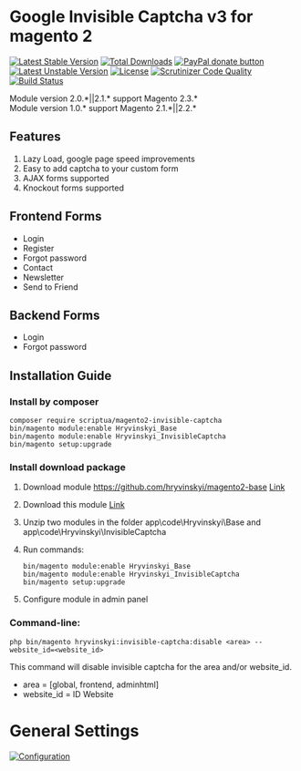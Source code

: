 # Google Invisible Captcha v3 for magento 2

[![Latest Stable Version](https://poser.pugx.org/scriptua/magento2-invisible-captcha/v/stable)](https://packagist.org/packages/scriptua/magento2-invisible-captcha)
[![Total Downloads](https://poser.pugx.org/scriptua/magento2-invisible-captcha/downloads)](https://packagist.org/packages/scriptua/magento2-invisible-captcha)
[![PayPal donate button](https://img.shields.io/badge/paypal-donate-yellow.svg)](https://www.paypal.com/cgi-bin/webscr?cmd=_donations&business=legionerblack%40yandex%2eru&lc=UA&item_name=Magento%202%20Invisible%20Captcha&currency_code=USD&bn=PP%2dDonationsBF%3abtn_donateCC_LG%2egif%3aNonHosted "Donate once-off to this project using Paypal")
[![Latest Unstable Version](https://poser.pugx.org/scriptua/magento2-invisible-captcha/v/unstable)](https://packagist.org/packages/scriptua/magento2-invisible-captcha)
[![License](https://poser.pugx.org/scriptua/magento2-invisible-captcha/license)](https://packagist.org/packages/scriptua/magento2-invisible-captcha)
[![Scrutinizer Code Quality](https://scrutinizer-ci.com/g/hryvinskyi/magento2-invisible-captcha/badges/quality-score.png?b=master)](https://scrutinizer-ci.com/g/hryvinskyi/magento2-invisible-captcha/?branch=master)
[![Build Status](https://scrutinizer-ci.com/g/hryvinskyi/magento2-invisible-captcha/badges/build.png?b=master)](https://scrutinizer-ci.com/g/hryvinskyi/magento2-invisible-captcha/build-status/master)

Module version 2.0.\*||2.1.\* support Magento 2.3.*  
Module version 1.0.* support Magento 2.1.\*||2.2.\*

## Features
1. Lazy Load, google page speed improvements
2. Easy to add captcha to your custom form
3. AJAX forms supported
4. Knockout forms supported

## Frontend Forms
 * Login
 * Register
 * Forgot password
 * Contact
 * Newsletter
 * Send to Friend
 

## Backend Forms
 * Login
 * Forgot password

## Installation Guide
### Install by composer
```
composer require scriptua/magento2-invisible-captcha
bin/magento module:enable Hryvinskyi_Base
bin/magento module:enable Hryvinskyi_InvisibleCaptcha
bin/magento setup:upgrade
```

### Install download package
1. Download module https://github.com/hryvinskyi/magento2-base [Link](https://github.com/hryvinskyi/magento2-base/archive/v1.1.2.zip)
2. Download this module [Link](https://github.com/hryvinskyi/magento2-invisible-captcha/archive/2.0.4.zip)
3. Unzip two modules in the folder app\code\Hryvinskyi\Base and app\code\Hryvinskyi\InvisibleCaptcha
4. Run commands:

    ```
    bin/magento module:enable Hryvinskyi_Base
    bin/magento module:enable Hryvinskyi_InvisibleCaptcha
    bin/magento setup:upgrade
    ```
5. Configure module in admin panel

### Command-line:

```
php bin/magento hryvinskyi:invisible-captcha:disable <area> --website_id=<website_id>
```

This command will disable invisible captcha for the area and/or website_id.

 * area = [global, frontend, adminhtml]
 * website_id = ID Website

# General Settings

[![Configuration](https://github.com/hryvinskyi/magento2-invisible-captcha/blob/2.1.4/screenshots/admin_configuration.png)](https://github.com/hryvinskyi/magento2-invisible-captcha/blob/2.1.0/screenshots/admin_configuration.png)
